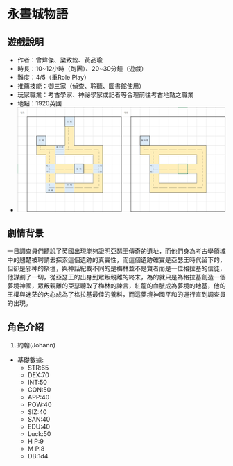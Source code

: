 # 永晝城物語
## 遊戲說明
- 作者：曾煒傑、梁致銓、黃品瑜
- 時長：10~12小時（跑團）、20~30分鐘（遊戲）
- 難度：4/5（重Role Play）
- 推薦技能：御三家（偵查、聆聽、圖書館使用）
- 玩家職業：考古學家、神祕學家或記者等合理前往考古地點之職業
- 地點：1920英國
- ![map](劇本/地圖.png) 
## 劇情背景
一日調查員們聽說了英國出現能夠證明亞瑟王傳奇的遺址，而他們身為考古學領域中的翹楚被聘請去探索這個遺跡的真實性，而這個遺跡確實是亞瑟王時代留下的，但卻是邪神的祭壇，與神話紀載不同的是梅林並不是賢者而是一位格拉基的信徒，他謀劃了一切，從亞瑟王的出身到眾叛親離的終末，為的就只是為格拉基創造一個夢境神國，眾叛親離的亞瑟聽取了梅林的諫言，紅龍的血脈成為夢境的地基，他的王權與迷茫的內心成為了格拉基最佳的養料，而這夢境神國平和的運行直到調查員的出現。
## 角色介紹
1. 約翰(Johann)
  - 基礎數據:
    - STR:65  
    - DEX:70  
    - INT:50   
    - CON:50  
    - APP:40   
    - POW:40
    - SIZ:40   
    - SAN:40   
    - EDU:40  
    - Luck:50
    - H P:9  
    - M P:8  
    - DB:1d4


